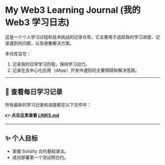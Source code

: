 # My Web3 Learning Journal (我的 Web3 学习日志)

这是一个个人学习过程和技术挑战的记录仓库。它主要用于追踪我的学习进度、记录遇到的问题，以及收集解决方案。

本仓库旨在：
1. 记录我的日常学习历程，保持学习动力。
2. 记录在去中心化应用（dApp）开发中遇到的主要障碍和解决思路。

---

## 📝 查看每日学习记录

所有最新的学习记录和进度都在以下文件中：

**👉 点击这里查看 [LINKS.md](./LINKS.md)**

---

## ✨ 个人目标

* 掌握 Solidity 合约基础语法。
* 成功部署第一个测试网合约。
